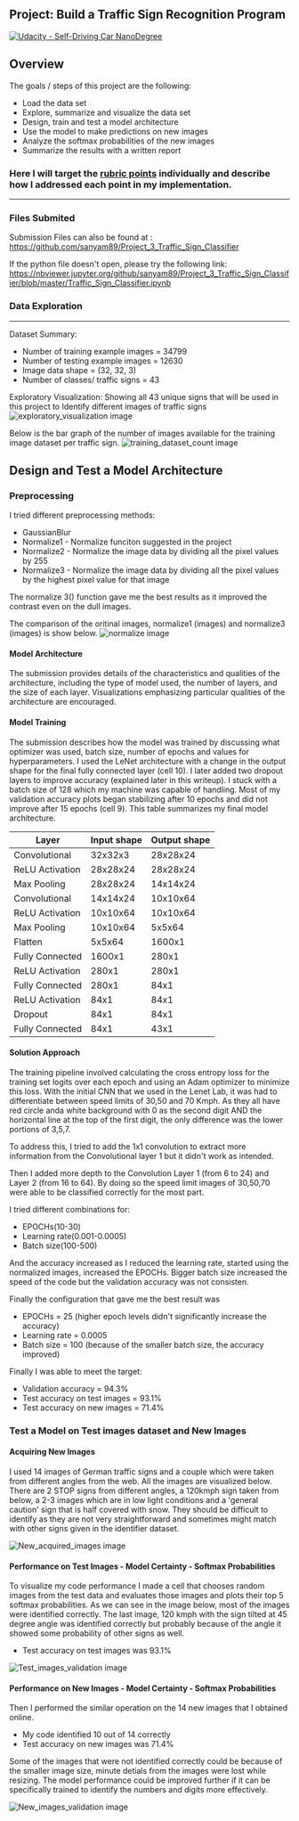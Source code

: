 
## Project: Build a Traffic Sign Recognition Program
[![Udacity - Self-Driving Car NanoDegree](https://s3.amazonaws.com/udacity-sdc/github/shield-carnd.svg)](http://www.udacity.com/drive)

Overview
---
The goals / steps of this project are the following:
* Load the data set
* Explore, summarize and visualize the data set
* Design, train and test a model architecture
* Use the model to make predictions on new images
* Analyze the softmax probabilities of the new images
* Summarize the results with a written report


### Here I will target the [rubric points](https://review.udacity.com/#!/rubrics/481/view) individually and describe how I addressed each point in my implementation.
---
### Files Submited
   Submission Files can also be found at : https://github.com/sanyam89/Project_3_Traffic_Sign_Classifier
   
   If the python file doesn't open, please try the following link: https://nbviewer.jupyter.org/github/sanyam89/Project_3_Traffic_Sign_Classifier/blob/master/Traffic_Sign_Classifier.ipynb
### Data Exploration
---
Dataset Summary: 
* Number of training example images = 34799
* Number of testing example images = 12630
* Image data shape = (32, 32, 3)
* Number of classes/ traffic signs = 43

Exploratory Visualization: Showing all 43 unique signs that will be used in this project to Identify different images of traffic signs
![exploratory_visualization image](./results/exploratory_visualization.png)

Below is the bar graph of the number of images available for the training image dataset per traffic sign.
![training_dataset_count image](./results/training_dataset_count.png)


## Design and Test a Model Architecture

### Preprocessing
I tried different preprocessing methods: 
* GaussianBlur
* Normalize1 - Normalize funciton suggested in the project
* Normalize2 - Normalize the image data by dividing all the pixel values by 255
* Normalize3 - Normalize the image data by dividing all the pixel values by the highest pixel value for that image
    
The normalize 3() function gave me the best results as it improved the contrast even on the dull images.
    
The comparison of the oritinal images, normalize1 (images) and normalize3 (images) is show below.
![normalize image](./results/normalize.png)

#### Model Architecture
	
The submission provides details of the characteristics and qualities of the architecture, including the type of model used, the number of layers, and the size of each layer. Visualizations emphasizing particular qualities of the architecture are encouraged.

#### Model Training
The submission describes how the model was trained by discussing what optimizer was used, batch size, number of epochs and values for hyperparameters.
I used the LeNet architecture with a change in the output shape for the final fully connected layer (cell 10). I later added two dropout layers to improve accuracy (explained later in this writeup). I stuck with a batch size of 128 which my machine was capable of handling. Most of my validation accuracy plots began stabilizing after 10 epochs and did not improve after 15 epochs (cell 9). This table summarizes my final model architecture.

Layer | Input shape | Output shape
----- | ----------- | ------------
Convolutional | 32x32x3 | 28x28x24
ReLU Activation | 28x28x24 | 28x28x24
Max Pooling | 28x28x24 | 14x14x24
Convolutional | 14x14x24 | 10x10x64
ReLU Activation | 10x10x64 | 10x10x64
Max Pooling | 10x10x64 | 5x5x64
Flatten | 5x5x64 | 1600x1
Fully Connected | 1600x1 | 280x1
ReLU Activation | 280x1 | 280x1
Fully Connected | 280x1 | 84x1
ReLU Activation | 84x1 | 84x1
Dropout | 84x1 | 84x1
Fully Connected | 84x1 | 43x1

#### Solution Approach
The training pipeline involved calculating the cross entropy loss for the training set logits over each epoch and using an Adam optimizer to minimize this loss. 
With the initial CNN that we used in the Lenet Lab, it was had to differentiate between speed limits of 30,50 and 70 Kmph. As they all have red circle anda white background with 0 as the second digit AND the horizontal line at the top of the first digit, the only difference was the lower portions of 3,5,7.

To address this, I tried to add the 1x1 convolution to extract more information from the Convolutional layer 1 but it didn't work as intended.

Then I added more depth to the Convolution Layer 1 (from 6 to 24) and Layer 2 (from 16 to 64). By doing so the speed limit images of 30,50,70 were able to be classified correctly for the most part.

I tried different combinations for:
* EPOCHs(10-30)
* Learning rate(0.001-0.0005)
* Batch size(100-500)

And the accuracy increased as I reduced the learning rate, started using the normalized images, increased the EPOCHs. Bigger batch size increased the speed of the code but the validation accuracy was not consisten.

Finally the configuration that gave me the best result was
* EPOCHs = 25 (higher epoch levels didn't significantly increase the accuracy)
* Learning rate = 0.0005
* Batch size = 100 (because of the smaller batch size, the accuracy improved)

Finally I was able to meet the target:
* Validation accuracy = 94.3%
* Test accuracy on test images = 93.1%
* Test accuracy on new images = 71.4%


### Test a Model on Test images dataset and New Images

#### Acquiring New Images
I used 14 images of German traffic signs and a couple which were taken from different angles from the web. All the images are visualized below.
There are 2 STOP signs from different angles, a 120kmph sign taken from below,  a 2-3 images which are in low light conditions and a 'general caution' sign that is half covered with snow. They should be difficult to identify as they are not very straightforward and sometimes might match with other signs given in the identifier dataset.

![New_acquired_images image](./results/New_acquired_images.png)

#### Performance on Test  Images - Model Certainty - Softmax Probabilities
To visualize my code performance I made a cell that chooses random images from the test data and evaluates those images and plots their top 5 softmax probabilities. As we can see in the image below, most of the images were identified correctly. The last image, 120 kmph with the sign tilted at 45 degree angle was identified correctly but probably because of the angle it showed some probability of other signs as well.

* Test accuracy on test images was 93.1%

![Test_images_validation image](./results/Test_images_validation.png)

#### Performance on New Images - Model Certainty - Softmax Probabilities
Then I performed the similar operation on the 14 new images that I obtained online. 

* My code identified 10 out of 14 correctly
* Test accuracy on new images was 71.4%

Some of the images that were not identified correctly could be because of the smaller image size, minute detials from the images were lost while resizing.
The model performance could be improved further if it can be specifically trained to identify the numbers and digits more effectively.

![New_images_validation image](./results/New_images_validation.png)



```python

```
